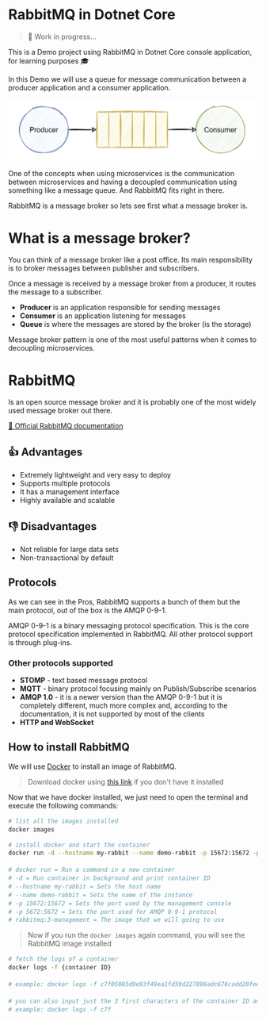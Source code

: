 # RabbitMQ in Dotnet Core

> 🚧 Work in progress...

This is a Demo project using RabbitMQ in Dotnet Core console application, for learning purposes 🎓

In this Demo we will use a queue for message communication between a producer application and a consumer application.

![Producer, queue and consumer](./.github/images/producer-queue-consumer.png)

One of the concepts when using microservices is the communication between microservices and having a decoupled communication using something like a message queue. And RabbitMQ fits right in there.

RabbitMQ is a message broker so lets see first what a message broker is.

# What is a message broker?

You can think of a message broker like a post office. Its main responsibility is to broker messages between publisher and subscribers.

Once a message is received by a message broker from a producer, it routes the message to a subscriber.

- **Producer** is an application responsible for sending messages
- **Consumer** is an application listening for messages
- **Queue** is where the messages are stored by the broker (is the storage)

Message broker pattern is one of the most useful patterns when it comes to decoupling microservices.

# RabbitMQ

Is an open source message broker and it is probably one of the most widely used message broker out there.

[📄 Official RabbitMQ documentation](https://www.rabbitmq.com/documentation.html)

## 👍 Advantages

- Extremely lightweight and very easy to deploy
- Supports multiple protocols
- It has a management interface
- Highly available and scalable

## 👎 Disadvantages

- Not reliable for large data sets
- Non-transactional by default

## Protocols

As we can see in the Pros, RabbitMQ supports a bunch of them but the main protocol, out of the box is the AMQP 0-9-1.

AMQP 0-9-1 is a binary messaging protocol specification. This is the core protocol specification implemented in RabbitMQ. All other protocol support is through plug-ins.

### Other protocols supported

- **STOMP** - text based message protocol
- **MQTT** - binary protocol focusing mainly on Publish/Subscribe scenarios
- **AMQP 1.0** - it is a newer version than the AMQP 0-9-1 but it is completely different, much more complex and, according to the documentation, it is not supported by most of the clients
- **HTTP and WebSocket**

## How to install RabbitMQ

We will use [Docker](https://docs.docker.com/) to install an image of RabbitMQ.

> Download docker using [this link](https://docs.docker.com/get-docker/) if you don't have it installed

Now that we have docker installed, we just need to open the terminal and execute the following commands:

```bash
# list all the images installed
docker images
```

```bash
# install docker and start the container
docker run -d --hostname my-rabbit --name demo-rabbit -p 15672:15672 -p 5672:5672 rabbitmq:3-management

# docker run = Run a command in a new container
# -d = Run container in background and print container ID
# --hostname my-rabbit = Sets the host name
# --name demo-rabbit = Sets the name of the instance
# -p 15672:15672 = Sets the port used by the management console
# -p 5672:5672 = Sets the port used for AMQP 0-9-1 protocol
# rabbitmq:3-management = The image that we will going to use
```

> Now if you run the `docker images` again command, you will see the RabbitMQ image installed

```bash
# fetch the logs of a container
docker logs -f {container ID}

# example: docker logs -f c7f05085d9e93f49ea1fd59d227896adc676cadd20fee00db3993bdba2e36348

# you can also input just the 3 first characters of the container ID and docker will figure it out for you 👇
# example: docker logs -f c7f
```